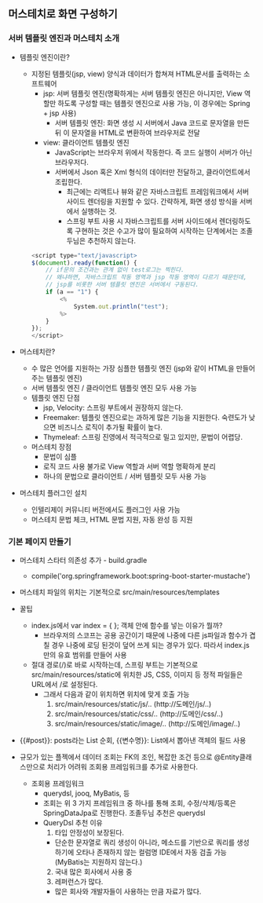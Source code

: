 ## 머스테치로 화면 구성하기

### 서버 템플릿 엔진과 머스테치 소개
- 템플릿 엔진이란?
  - 지정된 템플릿(jsp, view) 양식과 데이터가 합쳐져 HTML문서를 출력하는 소프트웨어
    - jsp: 서버 템플릿 엔진(명확하게는 서버 템플릿 엔진은 아니지만, View 역할만 하도록 구성할 때는 템플릿 엔진으로 사용 가능, 이 경우에는 Spring + jsp 사용)
      - 서버 템플릿 엔진: 화면 생성 시 서버에서 Java 코드로 문자열을 만든 뒤 이 문자열을 HTML로 변환하여 브라우저로 전달       
    - view: 클라이언트 템플릿 엔진
      - JavaScript는 브라우저 위에서 작동한다. 즉 코드 실행이 서버가 아닌 브라우저다. 
      - 서버에서 Json 혹은 Xml 형식의 데이터만 전달하고, 클라이언트에서 조립한다.
        - 최근에는 리액트나 뷰와 같은 자바스크립트 프레임워크에서 서버 사이드 렌더링을 지원할 수 있다. 간략하게, 화면 생성 방식을 서버에서 실행하는 것.
        - 스프링 부트 사용 시 자바스크립트를 서버 사이드에서 렌더링하도록 구현하는 것은 수고가 많이 필요하여 시작하는 단계에서는 조졸두님은 추천하지 않는다.
    ```javascript
    <script type="text/javascript>        
    $(document).ready(function() {
        // if문의 조건과는 관계 없이 test로그는 찍힌다.
        // 왜냐하면, 자바스크립트 작동 영역과 jsp 작동 영역이 다르기 때문인데,
        // jsp를 비롯한 서버 템플릿 엔진은 서버에서 구동된다.
        if (a == "1") {
            <%
                System.out.println("test");    
            %>
        }
    });
    </script>
    ```    

- 머스테치란?
  - 수 많은 언어를 지원하는 가장 심플한 템플릿 엔진 (jsp와 같이 HTML을 만들어주는 템플릿 엔진)
  - 서버 템플릿 엔진 / 클라이언트 템플릿 엔진 모두 사용 가능
  - 템플릿 엔진 단점
    - jsp, Velocity: 스프링 부트에서 권장하지 않는다.
    - Freemaker: 템플릿 엔진으로는 과하게 많은 기능을 지원한다. 숙련도가 낮으면 비즈니스 로직이 추가될 확률이 높다.
    - Thymeleaf: 스프링 진영에서 적극적으로 밀고 있지만, 문법이 어렵당. 
  - 머스테치 장점
    - 문법이 심플
    - 로직 코드 사용 불가로 View 역할과 서버 역할 명확하게 분리
    - 하나의 문법으로 클라이언트 / 서버 템플릿 모두 사용 가능
- 머스테치 플러그인 설치
  - 인텔리제이 커뮤니티 버전에서도 플러그인 사용 가능
  - 머스테치 문법 체크, HTML 문법 지원, 자동 완성 등 지원

### 기본 페이지 만들기
- 머스테치 스타터 의존성 추가 - build.gradle
  - compile('org.springframework.boot:spring-boot-starter-mustache')  
- 머스테치 파일의 위치는 기본적으로 src/main/resources/templates
  
  
- 꿀팁
  - index.js에서 var index = { }; 객체 안에 함수를 넣는 이유가 뭘까?
    - 브라우저의 스코프는 공용 공간이기 때문에 나중에 다른 js파일과 함수가 겹칠 경우 나중에 로딩 된것이 덮어 쓰게 되는 경우가 있다. 따라서 index.js만의 유효 범위를 만들어 사용
  - 절대 경로(/)로 바로 시작하는데, 스프링 부트는 기본적으로 src/main/resources/static에 위치한 JS, CSS, 이미지 등 정적 파일들은 URL에서 /로 설정된다.
    - 그래서 다음과 같이 위치하면 위치에 맞게 호출 가능
      1. src/main/resources/static/js/..      (http://도메인/js/..)
      2. src/main/resources/static/css/..     (http://도메인/css/..)
      3. src/main/resources/static/image/..   (http://도메인/image/..)    
- {{#post}}: posts라는 List 순회, {{변수명}}: List에서 뽑아낸 객체의 필드 사용
- 규모가 있는 플젝에서 데이터 조회는 FK의 조인, 복잡한 조건 등으로 @Entity클래스만으로 처리가 어려워 조회용 프레임워크를 추가로 사용한다.
  - 조회용 프레임워크
    - querydsl, jooq, MyBatis, 등
    - 조회는 위 3 가지 프레임워크 중 하나를 통해 조회, 수정/삭제/등록은 SpringDataJpa로 진행한다. 조졸두님 추천은 querydsl
    - QueryDsl 추천 이유
      1. 타입 안정성이 보장된다.
        - 단순한 문자열로 쿼리 생성이 아니라, 메소드를 기반으로 쿼리를 생성하기에 오타나 존재하지 않는 컬럼명 IDE에서 자동 검출 가능 (MyBatis는 지원하지 않는다.)
      2. 국내 많은 회사에서 사용 중
      3. 레퍼런스가 많다.
        - 많은 회사와 개발자들이 사용하는 만큼 자료가 많다.
        
          
  
      